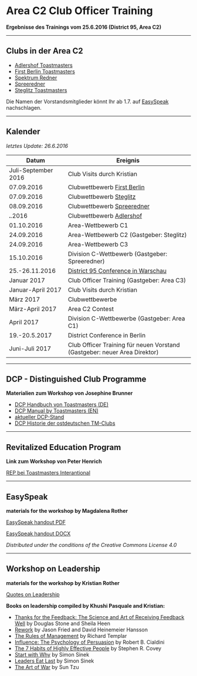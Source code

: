 
# Area C2 Club Officer Training

**Ergebnisse des Trainings vom 25.6.2016 (District 95, Area C2)**

----

## Clubs in der Area C2

* [Adlershof Toastmasters](http://adlershof-toastmasters.de/)
* [First Berlin Toastmasters](http://www.fbtm.org/)
* [Spektrum Redner](http://www.spektrum-redner.de/)
* [Spreeredner](http://www.spreeredner.de)
* [Steglitz Toastmasters](http://www.steglitz-toastmasters.de/)

Die Namen der Vorstandsmitglieder könnt Ihr ab 1.7. auf [EasySpeak](http://tmclub.eu) nachschlagen.

----

## Kalender

*letztes Update: 26.6.2016*

| Datum | Ereignis |
|------|-------|
| Juli-September 2016 | Club Visits durch Kristian |
| 07.09.2016 | Clubwettbewerb [First Berlin](http://www.fbtm.org/) |
| 07.09.2016 | Clubwettbewerb [Steglitz](http://www.steglitz-toastmasters.de/) |
| 08.09.2016 | Clubwettbewerb [Spreeredner](http://www.spreeredner.de) |
| __.__.2016 | Clubwettbewerb [Adlershof](http://adlershof-toastmasters.de/) |
| 01.10.2016 | Area-Wettbewerb C1 |
| 24.09.2016 | Area-Wettbewerb C2 (Gastgeber: Steglitz) |
| 24.09.2016 | Area-Wettbewerb C3 |
| 15.10.2016 | Division C-Wettbewerb (Gastgeber: Spreeredner) |
| 25.-26.11.2016 | [District 95 Conference in Warschau](http://fall2016.d95conf.org/) |
| Januar 2017 | Club Officer Training (Gastgeber: Area C3) |
| Januar-April 2017 | Club Visits durch Kristian |
| März 2017 | Clubwettbewerbe |
| März-April 2017 | Area C2 Contest |
| April 2017 | Division C-Wettbewerbe (Gastgeber: Area C1) |
| 19.-20.5.2017 | District Conference in Berlin |
| Juni-Juli 2017 | Club Officer Training für neuen Vorstand (Gastgeber: neuer Area Direktor) |

----

## DCP - Distinguished Club Programme

**Materialien zum Workshop von Josephine Brunner**

* [DCP Handbuch von Toastmasters (DE)](https://www.toastmasters.org/~/media/0A2288330A224A48AD58E6984E0937FB.ashx)
* [DCP Manual by Toastmasters (EN)](https://www.toastmasters.org/~/media/549134EFA75548B6928C43B6BAAFE433.ashx)
* [aktueller DCP-Stand](http://dashboards.toastmasters.org/Club.aspx?id=95)
* [DCP Historie der ostdeutschen TM-Clubs](/posts/files/DCP_history_DivC.zip)

----

## Revitalized Education Program

**Link zum Workshop von Peter Henrich**

[REP bei Toastmasters Interantional](http://www.toastmasters.org/Resources/Revitalized-Education-Program)

----

## EasySpeak

**materials for the workshop by Magdalena Rother**

[EasySpeak handout PDF](/posts/files/EasySpeak.pdf)

[EasySpeak handout DOCX](/posts/files/EasySpeak.docx)

*Distributed under the conditions of the Creative Commons License 4.0*

----

## Workshop on Leadership

**materials for the workshop by Kristian Rother**

[Quotes on Leadership](/posts/quotes-leadership)

**Books on leadership compiled by Khushi Pasquale and Kristian:**

* [Thanks for the Feedback: The Science and Art of Receiving Feedback Well](https://www.amazon.com/Thanks-Feedback-Science-Receiving-Well/dp/0143127136/ref=sr_1_1?s=books&ie=UTF8&qid=1466873193&sr=1-1&keywords=thank+you+for+your+feedback) by Douglas Stone and Sheila Heen
* [Rework](https://www.amazon.com/Rework-Jason-Fried/dp/0307463745/ref=sr_1_1?s=books&ie=UTF8&qid=1466873261&sr=1-1&keywords=rework) by Jason Fried and David Heinemeier Hansson
* [The Rules of Management](https://www.amazon.com/Rules-Management-4th-Richard-Templar/dp/1292088001/ref=sr_1_2?s=books&ie=UTF8&qid=1466873296&sr=1-2&keywords=the+rules+of+management) by Richard Templar
* [Influence: The Psychology of Persuasion](https://www.amazon.com/Influence-Psychology-Persuasion-Robert-Cialdini/dp/006124189X/ref=sr_1_1?s=books&ie=UTF8&qid=1466873352&sr=1-1&keywords=psychology+of+persuasion) by Robert B. Cialdini
* [The 7 Habits of Highly Effective People](https://www.amazon.com/Habits-Highly-Effective-People-Powerful/dp/1451639619/ref=sr_1_1?s=books&ie=UTF8&qid=1466873404&sr=1-1&keywords=seven+habits+of+highly+effective+people) by Stephen R. Covey
* [Start with Why](https://www.amazon.com/Start-Why-Leaders-Inspire-Everyone/dp/1591846447/ref=sr_1_1?s=books&ie=UTF8&qid=1466953944&sr=1-1&keywords=start+with+why+by+simon+sinek) by Simon Sinek
* [Leaders Eat Last](https://www.amazon.com/Leaders-Eat-Last-Together-Others/dp/1591845327/ref=sr_1_3?s=books&ie=UTF8&qid=1466953944&sr=1-3&keywords=start+with+why+by+simon+sinek) by Simon Sinek
* [The Art of War](https://www.sonshi.com/sun-tzu.html) by Sun Tzu

